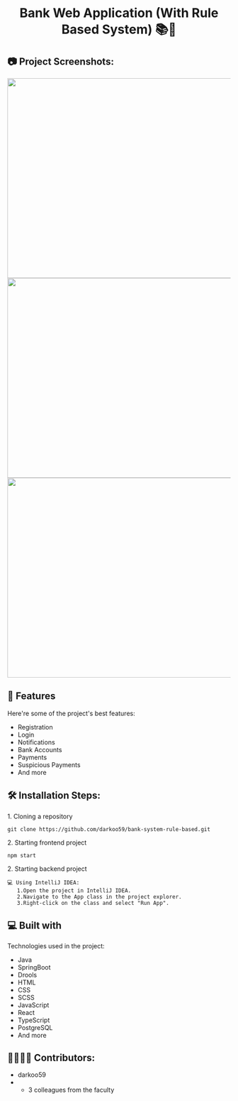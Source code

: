 <h1 align="center" id="title">Bank Web Application (With Rule Based System) 📚🤖</h1>

<h2>📷 Project Screenshots:</h2>



<img src="https://github.com/darkoo59/bank-system-rule-based/blob/development/frontend/images/Screenshot1.png" width="900" height="450/">

<img src="https://github.com/darkoo59/bank-system-rule-based/blob/development/frontend/images/Screenshot2.png" width="900" height="450/">

<img src="https://github.com/darkoo59/bank-system-rule-based/blob/development/frontend/images/Screenshot3.png" width="900" height="450/">
  
  
<h2>🧐 Features</h2>

Here're some of the project's best features:

*   Registration
*   Login
*   Notifications
*   Bank Accounts
*   Payments
*   Suspicious Payments
*   And more

<h2>🛠️ Installation Steps:</h2>

<p>1. Cloning a repository</p>

```
git clone https://github.com/darkoo59/bank-system-rule-based.git
```

<p>2. Starting frontend project</p>

```
npm start
```

<p>2. Starting backend project</p>

    💻 Using IntelliJ IDEA:
       1.Open the project in IntelliJ IDEA.
       2.Navigate to the App class in the project explorer.
       3.Right-click on the class and select "Run App".
  
<h2>💻 Built with</h2>

Technologies used in the project:

*   Java
*   SpringBoot
*   Drools
*   HTML
*   CSS
*   SCSS
*   JavaScript
*   React
*   TypeScript
*   PostgreSQL
*   And more

<h2>👩‍👨‍👦‍👧 Contributors:</h2>

*   darkoo59
*   + 3 colleagues from the faculty

